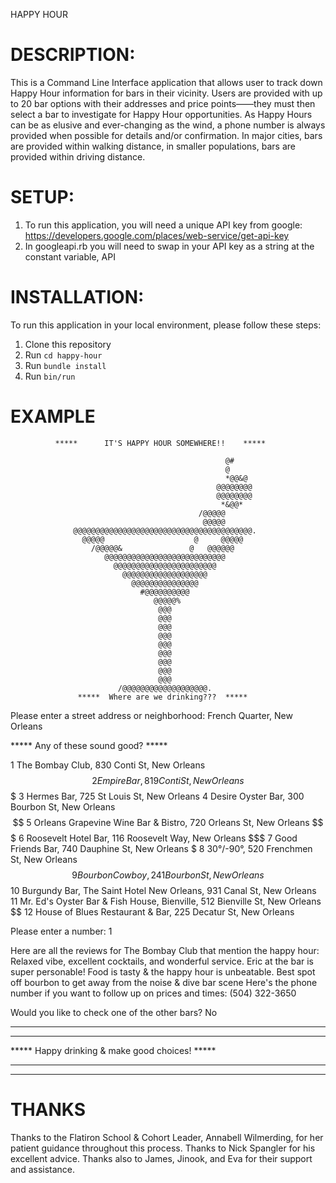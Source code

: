 HAPPY HOUR

# DESCRIPTION:
This is a Command Line Interface application that allows user to track down Happy Hour information for bars in their vicinity.
Users are provided with up to 20 bar options with their addresses and price points——they must then select a bar to investigate for Happy Hour opportunities.
As Happy Hours can be as elusive and ever-changing as the wind, a phone number is always provided when possible for details and/or confirmation.
In major cities, bars are provided within walking distance, in smaller populations, bars are provided within driving distance. 

# SETUP:

1. To run this application, you will need a unique API key from google: https://developers.google.com/places/web-service/get-api-key
2. In googleapi.rb you will need to swap in your API key as a string at the constant variable, API

# INSTALLATION:

To run this application in your local environment, please follow these steps:

1. Clone this repository
2. Run `cd happy-hour`
3. Run `bundle install`
4. Run `bin/run`


# EXAMPLE

              *****      IT'S HAPPY HOUR SOMEWHERE!!    *****

                                                    @#        
                                                    @          
                                                    *@@&@       
                                                  @@@@@@@@       
                                                  @@@@@@@@        
                                                   *&@@*           
                                              /@@@@@                
                                               @@@@@                 
                  @@@@@@@@@@@@@@@@@@@@@@@@@@@@@@@@@@@@@@@@.           
                    @@@@@                    @     @@@@@               
                      /@@@@@&               @   @@@@@@                  
                         @@@@@@@@@@@@@@@@@@@@@@@@@@@                     
                           @@@@@@@@@@@@@@@@@@@@@@@                        
                             @@@@@@@@@@@@@@@@@@@               
                               @@@@@@@@@@@@@@@                  
                                 #@@@@@@@@@@                     
                                    @@@@@%                        
                                     @@@                           
                                     @@@                            
                                     @@@                             
                                     @@@                              
                                     @@@                               
                                     @@@                                
                                     @@@                                 
                                     @@@                                  
                                     @@@                                   
                            /@@@@@@@@@@@@@@@@@@@.                           
                   *****  Where are we drinking???  *****

Please enter a street address or neighborhood:
French Quarter, New Orleans

*****  Any of these sound good?  *****

1 The Bombay Club, 830 Conti St, New Orleans $$
2 Empire Bar, 819 Conti St, New Orleans $$$
3 Hermes Bar, 725 St Louis St, New Orleans 
4 Desire Oyster Bar, 300 Bourbon St, New Orleans $$
5 Orleans Grapevine Wine Bar & Bistro, 720 Orleans St, New Orleans $$$
6 Roosevelt Hotel Bar, 116 Roosevelt Way, New Orleans $$$
7 Good Friends Bar, 740 Dauphine St, New Orleans $
8 30°/-90°, 520 Frenchmen St, New Orleans $$
9 Bourbon Cowboy, 241 Bourbon St, New Orleans $$
10 Burgundy Bar, The Saint Hotel New Orleans, 931 Canal St, New Orleans 
11 Mr. Ed's Oyster Bar & Fish House, Bienville, 512 Bienville St, New Orleans $$
12 House of Blues Restaurant & Bar, 225 Decatur St, New Orleans 

Please enter a number:
1

Here are all the reviews for The Bombay Club that mention the happy hour: 
Relaxed vibe, excellent cocktails, and wonderful service. Eric at the bar is super personable! Food is tasty & the happy hour is unbeatable. Best spot off bourbon to get away from the noise & dive bar scene
Here's the phone number if you want to follow up on prices and times:
(504) 322-3650

Would you like to check one of the other bars? No
***********************************************
*****                                     *****
***** Happy drinking & make good choices! *****
*****                                     *****
***********************************************


# THANKS

Thanks to the Flatiron School & Cohort Leader, Annabell Wilmerding, for her patient guidance throughout this process. 
Thanks to Nick Spangler for his excellent advice.
Thanks also to James, Jinook, and Eva for their support and assistance. 
